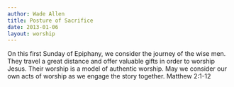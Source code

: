 ```yaml
--- 
author: Wade Allen 
title: Posture of Sacrifice 
date: 2013-01-06 
layout: worship 
---
```


On this first Sunday of Epiphany, we consider the journey of the wise men. They travel a great distance and offer valuable gifts in order to worship Jesus. Their worship is a model of authentic worship. May we consider our own acts of worship as we engage the story together. Matthew 2:1-12 